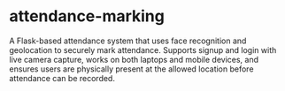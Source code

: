 # attendance-marking
A Flask-based attendance system that uses face recognition and geolocation to securely mark attendance. Supports signup and login with live camera capture, works on both laptops and mobile devices, and ensures users are physically present at the allowed location before attendance can be recorded.
